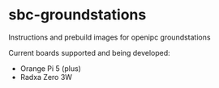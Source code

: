 # sbc-groundstations
Instructions and prebuild images for openipc groundstations

Current boards supported and being developed:
* Orange Pi 5 (plus)
* Radxa Zero 3W
